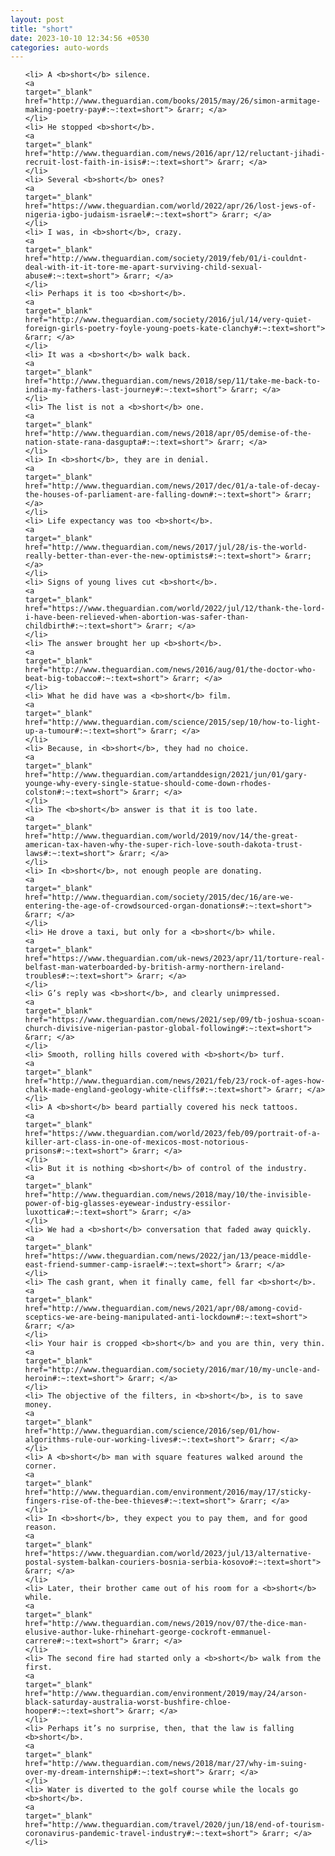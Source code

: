 ```yaml
---
layout: post
title: "short"
date: 2023-10-10 12:34:56 +0530
categories: auto-words
---
```

<ol>

    <li> A <b>short</b> silence.
    <a 
    target="_blank" 
    href="http://www.theguardian.com/books/2015/may/26/simon-armitage-making-poetry-pay#:~:text=short"> &rarr; </a>
    </li>
    <li> He stopped <b>short</b>.
    <a 
    target="_blank" 
    href="http://www.theguardian.com/news/2016/apr/12/reluctant-jihadi-recruit-lost-faith-in-isis#:~:text=short"> &rarr; </a>
    </li>
    <li> Several <b>short</b> ones?
    <a 
    target="_blank" 
    href="https://www.theguardian.com/world/2022/apr/26/lost-jews-of-nigeria-igbo-judaism-israel#:~:text=short"> &rarr; </a>
    </li>
    <li> I was, in <b>short</b>, crazy.
    <a 
    target="_blank" 
    href="http://www.theguardian.com/society/2019/feb/01/i-couldnt-deal-with-it-it-tore-me-apart-surviving-child-sexual-abuse#:~:text=short"> &rarr; </a>
    </li>
    <li> Perhaps it is too <b>short</b>.
    <a 
    target="_blank" 
    href="http://www.theguardian.com/society/2016/jul/14/very-quiet-foreign-girls-poetry-foyle-young-poets-kate-clanchy#:~:text=short"> &rarr; </a>
    </li>
    <li> It was a <b>short</b> walk back.
    <a 
    target="_blank" 
    href="http://www.theguardian.com/news/2018/sep/11/take-me-back-to-india-my-fathers-last-journey#:~:text=short"> &rarr; </a>
    </li>
    <li> The list is not a <b>short</b> one.
    <a 
    target="_blank" 
    href="http://www.theguardian.com/news/2018/apr/05/demise-of-the-nation-state-rana-dasgupta#:~:text=short"> &rarr; </a>
    </li>
    <li> In <b>short</b>, they are in denial.
    <a 
    target="_blank" 
    href="http://www.theguardian.com/news/2017/dec/01/a-tale-of-decay-the-houses-of-parliament-are-falling-down#:~:text=short"> &rarr; </a>
    </li>
    <li> Life expectancy was too <b>short</b>.
    <a 
    target="_blank" 
    href="http://www.theguardian.com/news/2017/jul/28/is-the-world-really-better-than-ever-the-new-optimists#:~:text=short"> &rarr; </a>
    </li>
    <li> Signs of young lives cut <b>short</b>.
    <a 
    target="_blank" 
    href="https://www.theguardian.com/world/2022/jul/12/thank-the-lord-i-have-been-relieved-when-abortion-was-safer-than-childbirth#:~:text=short"> &rarr; </a>
    </li>
    <li> The answer brought her up <b>short</b>.
    <a 
    target="_blank" 
    href="http://www.theguardian.com/news/2016/aug/01/the-doctor-who-beat-big-tobacco#:~:text=short"> &rarr; </a>
    </li>
    <li> What he did have was a <b>short</b> film.
    <a 
    target="_blank" 
    href="http://www.theguardian.com/science/2015/sep/10/how-to-light-up-a-tumour#:~:text=short"> &rarr; </a>
    </li>
    <li> Because, in <b>short</b>, they had no choice.
    <a 
    target="_blank" 
    href="http://www.theguardian.com/artanddesign/2021/jun/01/gary-younge-why-every-single-statue-should-come-down-rhodes-colston#:~:text=short"> &rarr; </a>
    </li>
    <li> The <b>short</b> answer is that it is too late.
    <a 
    target="_blank" 
    href="http://www.theguardian.com/world/2019/nov/14/the-great-american-tax-haven-why-the-super-rich-love-south-dakota-trust-laws#:~:text=short"> &rarr; </a>
    </li>
    <li> In <b>short</b>, not enough people are donating.
    <a 
    target="_blank" 
    href="http://www.theguardian.com/society/2015/dec/16/are-we-entering-the-age-of-crowdsourced-organ-donations#:~:text=short"> &rarr; </a>
    </li>
    <li> He drove a taxi, but only for a <b>short</b> while.
    <a 
    target="_blank" 
    href="https://www.theguardian.com/uk-news/2023/apr/11/torture-real-belfast-man-waterboarded-by-british-army-northern-ireland-troubles#:~:text=short"> &rarr; </a>
    </li>
    <li> G’s reply was <b>short</b>, and clearly unimpressed.
    <a 
    target="_blank" 
    href="https://www.theguardian.com/news/2021/sep/09/tb-joshua-scoan-church-divisive-nigerian-pastor-global-following#:~:text=short"> &rarr; </a>
    </li>
    <li> Smooth, rolling hills covered with <b>short</b> turf.
    <a 
    target="_blank" 
    href="http://www.theguardian.com/news/2021/feb/23/rock-of-ages-how-chalk-made-england-geology-white-cliffs#:~:text=short"> &rarr; </a>
    </li>
    <li> A <b>short</b> beard partially covered his neck tattoos.
    <a 
    target="_blank" 
    href="https://www.theguardian.com/world/2023/feb/09/portrait-of-a-killer-art-class-in-one-of-mexicos-most-notorious-prisons#:~:text=short"> &rarr; </a>
    </li>
    <li> But it is nothing <b>short</b> of control of the industry.
    <a 
    target="_blank" 
    href="http://www.theguardian.com/news/2018/may/10/the-invisible-power-of-big-glasses-eyewear-industry-essilor-luxottica#:~:text=short"> &rarr; </a>
    </li>
    <li> We had a <b>short</b> conversation that faded away quickly.
    <a 
    target="_blank" 
    href="https://www.theguardian.com/news/2022/jan/13/peace-middle-east-friend-summer-camp-israel#:~:text=short"> &rarr; </a>
    </li>
    <li> The cash grant, when it finally came, fell far <b>short</b>.
    <a 
    target="_blank" 
    href="http://www.theguardian.com/news/2021/apr/08/among-covid-sceptics-we-are-being-manipulated-anti-lockdown#:~:text=short"> &rarr; </a>
    </li>
    <li> Your hair is cropped <b>short</b> and you are thin, very thin.
    <a 
    target="_blank" 
    href="http://www.theguardian.com/society/2016/mar/10/my-uncle-and-heroin#:~:text=short"> &rarr; </a>
    </li>
    <li> The objective of the filters, in <b>short</b>, is to save money.
    <a 
    target="_blank" 
    href="http://www.theguardian.com/science/2016/sep/01/how-algorithms-rule-our-working-lives#:~:text=short"> &rarr; </a>
    </li>
    <li> A <b>short</b> man with square features walked around the corner.
    <a 
    target="_blank" 
    href="http://www.theguardian.com/environment/2016/may/17/sticky-fingers-rise-of-the-bee-thieves#:~:text=short"> &rarr; </a>
    </li>
    <li> In <b>short</b>, they expect you to pay them, and for good reason.
    <a 
    target="_blank" 
    href="https://www.theguardian.com/world/2023/jul/13/alternative-postal-system-balkan-couriers-bosnia-serbia-kosovo#:~:text=short"> &rarr; </a>
    </li>
    <li> Later, their brother came out of his room for a <b>short</b> while.
    <a 
    target="_blank" 
    href="http://www.theguardian.com/news/2019/nov/07/the-dice-man-elusive-author-luke-rhinehart-george-cockroft-emmanuel-carrere#:~:text=short"> &rarr; </a>
    </li>
    <li> The second fire had started only a <b>short</b> walk from the first.
    <a 
    target="_blank" 
    href="http://www.theguardian.com/environment/2019/may/24/arson-black-saturday-australia-worst-bushfire-chloe-hooper#:~:text=short"> &rarr; </a>
    </li>
    <li> Perhaps it’s no surprise, then, that the law is falling <b>short</b>.
    <a 
    target="_blank" 
    href="http://www.theguardian.com/news/2018/mar/27/why-im-suing-over-my-dream-internship#:~:text=short"> &rarr; </a>
    </li>
    <li> Water is diverted to the golf course while the locals go <b>short</b>.
    <a 
    target="_blank" 
    href="http://www.theguardian.com/travel/2020/jun/18/end-of-tourism-coronavirus-pandemic-travel-industry#:~:text=short"> &rarr; </a>
    </li>